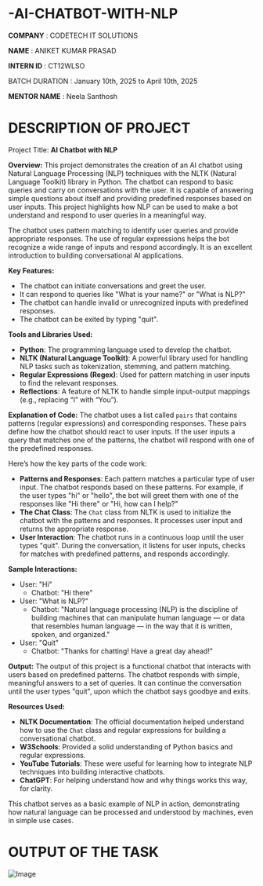 # -AI-CHATBOT-WITH-NLP

**COMPANY** : CODETECH IT SOLUTIONS

**NAME** : ANIKET KUMAR PRASAD

**INTERN ID** : CT12WLSO

BATCH DURATION : January 10th, 2025 to April 10th, 2025

**MENTOR NAME** : Neela Santhosh

# DESCRIPTION OF PROJECT

Project Title: **AI Chatbot with NLP**

**Overview:**
This project demonstrates the creation of an AI chatbot using Natural Language Processing (NLP) techniques with the NLTK (Natural Language Toolkit) library in Python. The chatbot can respond to basic queries and carry on conversations with the user. It is capable of answering simple questions about itself and providing predefined responses based on user inputs. This project highlights how NLP can be used to make a bot understand and respond to user queries in a meaningful way.

The chatbot uses pattern matching to identify user queries and provide appropriate responses. The use of regular expressions helps the bot recognize a wide range of inputs and respond accordingly. It is an excellent introduction to building conversational AI applications.

**Key Features:**
- The chatbot can initiate conversations and greet the user.
- It can respond to queries like "What is your name?" or "What is NLP?"
- The chatbot can handle invalid or unrecognized inputs with predefined responses.
- The chatbot can be exited by typing "quit".

**Tools and Libraries Used:**
- **Python**: The programming language used to develop the chatbot.
- **NLTK (Natural Language Toolkit)**: A powerful library used for handling NLP tasks such as tokenization, stemming, and pattern matching.
- **Regular Expressions (Regex)**: Used for pattern matching in user inputs to find the relevant responses.
- **Reflections**: A feature of NLTK to handle simple input-output mappings (e.g., replacing “I” with “You”).

**Explanation of Code:**
The chatbot uses a list called `pairs` that contains patterns (regular expressions) and corresponding responses. These pairs define how the chatbot should react to user inputs. If the user inputs a query that matches one of the patterns, the chatbot will respond with one of the predefined responses.

Here’s how the key parts of the code work:
- **Patterns and Responses**: Each pattern matches a particular type of user input. The chatbot responds based on these patterns. For example, if the user types "hi" or "hello", the bot will greet them with one of the responses like "Hi there" or "Hi, how can I help?"
- **The Chat Class**: The `Chat` class from NLTK is used to initialize the chatbot with the patterns and responses. It processes user input and returns the appropriate response.
- **User Interaction**: The chatbot runs in a continuous loop until the user types "quit". During the conversation, it listens for user inputs, checks for matches with predefined patterns, and responds accordingly.

**Sample Interactions:**
- User: "Hi"
  - Chatbot: "Hi there"
- User: "What is NLP?"
  - Chatbot: "Natural language processing (NLP) is the discipline of building machines that can manipulate human language — or data that resembles human language — in the way that it is written, spoken, and organized."
- User: "Quit"
  - Chatbot: "Thanks for chatting! Have a great day ahead!"

**Output:**
The output of this project is a functional chatbot that interacts with users based on predefined patterns. The chatbot responds with simple, meaningful answers to a set of queries. It can continue the conversation until the user types "quit", upon which the chatbot says goodbye and exits.

**Resources Used:**
- **NLTK Documentation**: The official documentation helped understand how to use the `Chat` class and regular expressions for building a conversational chatbot.
- **W3Schools**: Provided a solid understanding of Python basics and regular expressions.
- **YouTube Tutorials**: These were useful for learning how to integrate NLP techniques into building interactive chatbots.
- **ChatGPT**: For helping understand how and why things works this way, for clarity.

This chatbot serves as a basic example of NLP in action, demonstrating how natural language can be processed and understood by machines, even in simple use cases.

# OUTPUT OF THE TASK

![Image](https://github.com/user-attachments/assets/a794b09d-ca64-443c-aec7-f27d25f97981)
